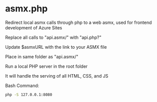 # asmx.php

Redirect local asmx calls through php to a web asmx, used for frontend development of Azure Sites

Replace all calls to "api.asmx/" with "api.php?"

Update $asmxURL with the link to your ASMX file

Place in same folder as "api.asmx/"

Run a local PHP server in the root folder

It will handle the serving of all HTML, CSS, and JS

Bash Command: 
``` Bash
php -S 127.0.0.1:8080
```